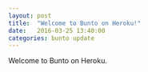 ```yaml
---
layout: post
title:  "Welcome to Bunto on Heroku!"
date:   2016-03-25 13:40:00
categories: bunto update
---
```


Welcome to Bunto on Heroku.
